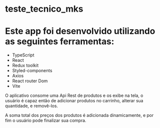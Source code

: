# teste_tecnico_mks

# Este app foi desenvolvido utilizando as seguintes ferramentas:

- TypeScript
- React
- Redux toolkit
- Styled-components
- Axios
- React router Dom
- Vite

 <p>O aplicativo consome uma Api Rest de produtos e os exibe na tela, o usuário é capaz então de adicionar produtos no carrinho, alterar sua quantidade, e removê-los.</p>

 <p>A soma total dos preços dos produtos é adicionada dinamicamente, e por fim o usuário pode finalizar sua compra.</p>

